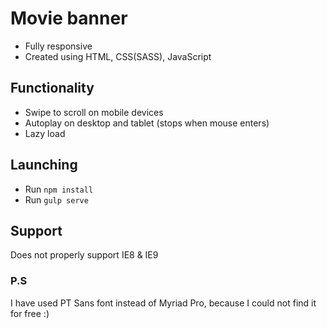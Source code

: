 # Movie banner
* Fully responsive
* Created using HTML, CSS(SASS), JavaScript

## Functionality
* Swipe to scroll on mobile devices
* Autoplay on desktop and tablet (stops when mouse enters)
* Lazy load

## Launching
* Run `npm install`
* Run `gulp serve`

## Support
Does not properly support IE8 & IE9

### P.S
I have used PT Sans font instead of Myriad Pro, because I could not find it for free :)

